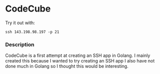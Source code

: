 # CodeCube
Try it out with:
```
ssh 143.198.98.197 -p 21
```
### Description
CodeCube is a first attempt at creating an SSH app in Golang. I mainly created this because I wanted to try creating an SSH app I also have not done much in Golang so I thought this would be interesting.
